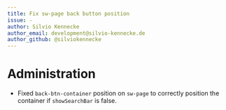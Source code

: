 ```yaml
---
title: Fix sw-page back button position
issue: -
author: Silvio Kennecke
author_email: development@silvio-kennecke.de
author_github: @silviokennecke
---
```

# Administration
* Fixed `back-btn-container` position on `sw-page` to correctly position the container if `showSearchBar` is false. 
